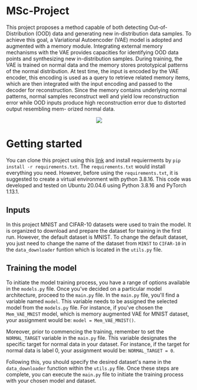 # MSc-Project

This project proposes a method capable of both detecting Out-of-Distribution (OOD) data
and generating new in-distribution data samples. To achieve this goal, a Variational Autoencoder
(VAE) model is adopted and augmented with a memory module. Integrating external memory
mechanisms with the VAE provides capacities for identifying OOD data points and synthesizing
new in-distribution samples. During training, the VAE is trained on normal data and the memory
stores prototypical patterns of the normal distribution. At test time, the input is encoded by the
VAE encoder, this encoding is used as a query to retrieve related memory items, which are then
integrated with the input encoding and passed to the decoder for reconstruction. Since the memory
contains underlying normal patterns, normal samples reconstruct well and yield low reconstruction
error while OOD inputs produce high reconstruction error due to distorted output resembling mem-
orized normal data.

<div class="row" align="center">
  <div class="column" align="center">
    <img src="https://github.com/FaezehAtaei/MSc-Project/assets/27311166/23dc3f7f-a404-4d93-b464-248760edb5ed"/>
  </div>
</div>


# Getting started

You can clone this project using this [link](https://github.com/FaezehAtaei/MSc-Project.git) and install requierments by ```pip install -r requirements.txt```. The ```requirements.txt``` would install everything you need. However, before using the ```requirements.txt```, it is suggested to create a virtual environment with python 3.8.16. This code was developed and tested on Ubuntu 20.04.6 using Python 3.8.16 and PyTorch 1.13.1.

## Inputs

In this project MNIST and CIFAR-10 datasets were used to train the model. It is organized to download and prepare the dataset for training in the first run. However, the default dataset is MNIST. To change the default dataset, you just need to change the name of the dataset from ```MINST``` to ```CIFAR-10``` in the ```data_downloader``` funtion which is located in the ```utils.py``` file.

## Training the model

To initiate the model training process, you have a range of options available in the ```models.py``` file. Once you've decided on a particular model architecture, proceed to the ```main.py``` file. In the ```main.py``` file, you'll find a variable named ```model```. This variable needs to be assigned the selected model from the ```models.py``` file. For instance, if you've chosen the ```Mem_VAE_MNIST``` model, which is memory augmented VAE for MNIST dataset, your assignment would be: ```model = Mem_VAE_MNIST()```.

Moreover, prior to commencing the training, remember to set the ```NORMAL_TARGET``` variable in the ```main.py``` file. This variable designates the specific target for normal data in your dataset. For instance, if the target for normal data is label 0, your assignment would be: ```NORMAL_TARGET = 0```.

Following this, you should specify the desired dataset's name in the ```data_downloader``` function within the ```utils.py``` file. Once these steps are complete, you can execute the ```main.py``` file to initiate the training process with your chosen model and dataset.


